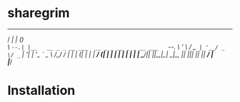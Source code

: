 # sharegrim

 _____ _                               _           
/  ___| |                             (_)          
\ `--.| |__   __ _ _ __ ___  __ _ _ __ _ _ __ ___  
 `--. \ '_ \ / _` | '__/ _ \/ _` | '__| | '_ ` _ \ 
/\__/ / | | | (_| | | |  __/ (_| | |  | | | | | | |
\____/|_| |_|\__,_|_|  \___|\__, |_|  |_|_| |_| |_|
                             __/ |                 
                            |___/                  

# Installation

